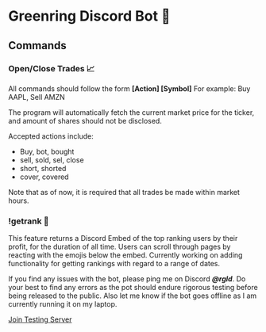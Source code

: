 # Greenring Discord Bot 🤖

## Commands
### Open/Close Trades 📈
All commands should follow the form **[Action] [Symbol]**
  For example: Buy AAPL, Sell AMZN

The program will automatically fetch the current market price for the ticker, and amount of shares should not be disclosed.

Accepted actions include:
- Buy, bot, bought
- sell, sold, sel, close
- short, shorted
- cover, covered

Note that as of now, it is required that all trades be made within market hours.

### !getrank 🥇

This feature returns a Discord Embed of the top ranking users by their profit, for the duration of all time. Users can scroll through pages by reacting with the emojis below the embed. Currently working on adding functionality for getting rankings with regard to a range of dates. 




If you find any issues with the bot, please ping me on Discord _**@rgld**_. Do your best to find any errors as the pot should endure rigorous testing before being released to the public. Also let me know if the bot goes offline as I am currently running it on my laptop.

[Join Testing Server](https://discord.gg/6SYV2nJV)

